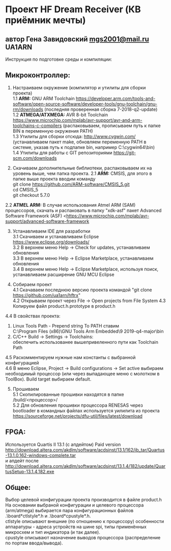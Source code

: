 # Проект HF Dream Receiver (КВ приёмник мечты)
## автор Гена Завидовский mgs2001@mail.ru UA1ARN

Инструкция по подготовке среды и компиляции:

## Микроконтроллер:

1. Настраиваем окружение (компилятор и утилиты для сборки проекта) <br>
1.1 **ARM:** GNU ARM Toolchain https://developer.arm.com/tools-and-software/open-source-software/developer-tools/gnu-toolchain/gnu-rm/downloads (последняя проверенная сборка 7-2018-q2-update) <br>
1.2 **ATMEGA/ATXMEGA:** AVR 8-bit Toolchain https://www.microchip.com/mplab/avr-support/avr-and-arm-toolchains-c-compilers (распаковываем, прописываем путь к папке BIN в переменную окружения PATH)<br>
1.3 Утилиты для сборки отсюда: http://www.cygwin.com/ (устанавливаем пакет make, обновляем переменную PATH в системе, указав путь к подпапке bin, например C:\cygwin64\bin) <br>
1.4 Утилиты для работы с GIT репозиториями https://git-scm.com/downloads

2. Скачиваем дополнительные библиотеки, распаковываем их на уровень выше, чем папка проекта.
2.1 **ARM:** CMSIS, для этого в папке выше проекта вводим команду <br>
	git clone https://github.com/ARM-software/CMSIS_5.git <br> 
	cd CMSIS_5 <br>
	git checkout 5.7.0  <br>

2.2 **ATMEL ARM:** В случае использования Atmel ARM (SAM) процессоров, скачать и распаковать в папку "xdk-asf" пакет Advanced Software Framework (ASF) <https://www.microchip.com/mplab/avr-support/advanced-software-framework

3. Устанавливаем IDE для разработки <br>
3.1 Скачиваем и устанавливаем Eclipse https://www.eclipse.org/downloads/ <br>
3.2 В верхнем меню Help -> Check for updates, устанавливаем обновления <br>
3.3 В верхнем меню Help -> Eclipse Marketplace, устанавливаем обновления <br>
3.4 В верхнем меню Help -> Eclipse Marketplace, используя поиск, устанавливаем расширение GNU MCU Eclipse

4. Собираем проект <br>
4.1 Скачаваем последнюю версию проекта командой "git clone https://github.com/ua1arn/hftrx" <br>
4.2 Открываем проект через File -> Open projects from File System
4.3 Копируем файл product.h.prototype в product.h <br>

4.4 В свойствах проекта: <br>

1) Linux Tools Path - Prepend string To PATH ставим  <br>
	C:\Program Files (x86)\GNU Tools Arm Embedded\9 2019-q4-major\bin<br>
2) C/C++ Build -> Settings -> Toolchains: <br>
	обеспечить использованее вышепривеленного пути как Toolchain Path
	
4.5 Раскомментируем нужные нам константы с выбранной конфигурацией <br>
4.6 В меню Eclipse, Project -> Build configurations -> Set active выбираем необходимый процессор (или через выпадающее меню с молотком в ToolBox). Build target выбираем default.

5. Прошиваем <br>
5.1 Скопилированные прошивки находятся в папке /build/<процессор>/ <br>
5.2 Для обновления прошивки процессора RENESAS через bootloader в командных файлах используется уилилита из проекта https://sourceforge.net/projects/dfu-util/files/latest/download


## FPGA:

Используется Quartis II 13.1 (с апдейтом) Paid version http://download.altera.com/akdlm/software/acdsinst/13.1/162/ib_tar/Quartus-13.1.0.162-windows-complete.tar <br>
и  апдейт после http://download.altera.com/akdlm/software/acdsinst/13.1.4/182/update/QuartusSetup-13.1.4.182.exe

## Общее:

Выбор целевой конфигурации проекта производится в файле product.h <br>
На основании выбраной конфигурации и целевого процессора (arm/atmega) выбирается пара конфигурационных файлов <br>
.\board\*ctlstyle*.h и .\board\*cpustyle*.h. <br>
ctlstyle описывают внешние (по отношению к процессору) особенности аппаратуры - адреса устройств на шине spi, типы применённых микросхем и тип индикатора (и так далее).  <br>
cpustyle описывают назначение выводов процессора (распределение по портам ввода/вывода).

